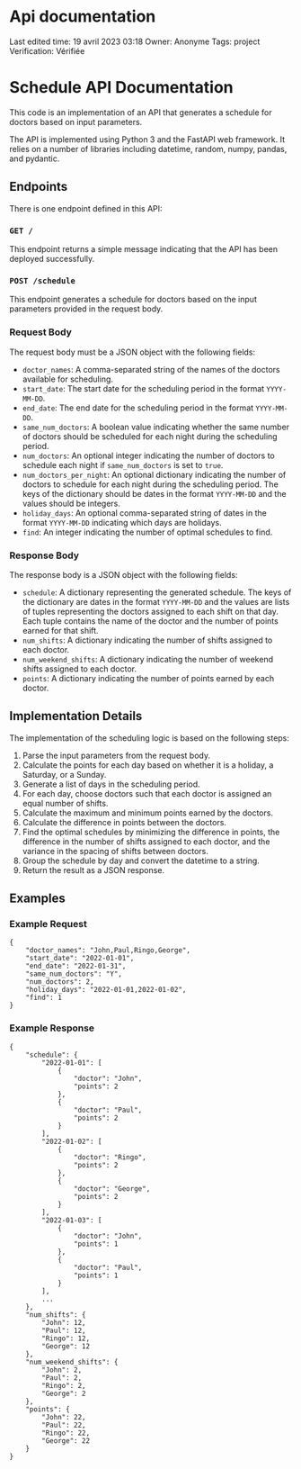 # Api documentation

Last edited time: 19 avril 2023 03:18
Owner: Anonyme
Tags: project
Verification: Vérifiée

# Schedule API Documentation

This code is an implementation of an API that generates a schedule for doctors based on input parameters.

The API is implemented using Python 3 and the FastAPI web framework. It relies on a number of libraries including datetime, random, numpy, pandas, and pydantic.

## Endpoints

There is one endpoint defined in this API:

### `GET /`

This endpoint returns a simple message indicating that the API has been deployed successfully.

### `POST /schedule`

This endpoint generates a schedule for doctors based on the input parameters provided in the request body.

### Request Body

The request body must be a JSON object with the following fields:

- `doctor_names`: A comma-separated string of the names of the doctors available for scheduling.
- `start_date`: The start date for the scheduling period in the format `YYYY-MM-DD`.
- `end_date`: The end date for the scheduling period in the format `YYYY-MM-DD`.
- `same_num_doctors`: A boolean value indicating whether the same number of doctors should be scheduled for each night during the scheduling period.
- `num_doctors`: An optional integer indicating the number of doctors to schedule each night if `same_num_doctors` is set to `true`.
- `num_doctors_per_night`: An optional dictionary indicating the number of doctors to schedule for each night during the scheduling period. The keys of the dictionary should be dates in the format `YYYY-MM-DD` and the values should be integers.
- `holiday_days`: An optional comma-separated string of dates in the format `YYYY-MM-DD` indicating which days are holidays.
- `find`: An integer indicating the number of optimal schedules to find.

### Response Body

The response body is a JSON object with the following fields:

- `schedule`: A dictionary representing the generated schedule. The keys of the dictionary are dates in the format `YYYY-MM-DD` and the values are lists of tuples representing the doctors assigned to each shift on that day. Each tuple contains the name of the doctor and the number of points earned for that shift.
- `num_shifts`: A dictionary indicating the number of shifts assigned to each doctor.
- `num_weekend_shifts`: A dictionary indicating the number of weekend shifts assigned to each doctor.
- `points`: A dictionary indicating the number of points earned by each doctor.

## Implementation Details

The implementation of the scheduling logic is based on the following steps:

1. Parse the input parameters from the request body.
2. Calculate the points for each day based on whether it is a holiday, a Saturday, or a Sunday.
3. Generate a list of days in the scheduling period.
4. For each day, choose doctors such that each doctor is assigned an equal number of shifts.
5. Calculate the maximum and minimum points earned by the doctors.
6. Calculate the difference in points between the doctors.
7. Find the optimal schedules by minimizing the difference in points, the difference in the number of shifts assigned to each doctor, and the variance in the spacing of shifts between doctors.
8. Group the schedule by day and convert the datetime to a string.
9. Return the result as a JSON response.

## Examples

### Example Request

```
{
    "doctor_names": "John,Paul,Ringo,George",
    "start_date": "2022-01-01",
    "end_date": "2022-01-31",
    "same_num_doctors": "Y",
    "num_doctors": 2,
    "holiday_days": "2022-01-01,2022-01-02",
    "find": 1
}

```

### Example Response

```
{
    "schedule": {
        "2022-01-01": [
            {
                "doctor": "John",
                "points": 2
            },
            {
                "doctor": "Paul",
                "points": 2
            }
        ],
        "2022-01-02": [
            {
                "doctor": "Ringo",
                "points": 2
            },
            {
                "doctor": "George",
                "points": 2
            }
        ],
        "2022-01-03": [
            {
                "doctor": "John",
                "points": 1
            },
            {
                "doctor": "Paul",
                "points": 1
            }
        ],
        ...
    },
    "num_shifts": {
        "John": 12,
        "Paul": 12,
        "Ringo": 12,
        "George": 12
    },
    "num_weekend_shifts": {
        "John": 2,
        "Paul": 2,
        "Ringo": 2,
        "George": 2
    },
    "points": {
        "John": 22,
        "Paul": 22,
        "Ringo": 22,
        "George": 22
    }
}

```